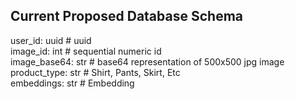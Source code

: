 
Current Proposed Database Schema
--

user_id: uuid # uuid  
image_id: int # sequential numeric id  
image_base64: str # base64 representation of 500x500 jpg image  
product_type: str # Shirt, Pants, Skirt, Etc  
embeddings: str # Embedding  